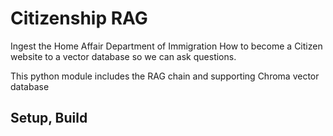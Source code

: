 # Citizenship RAG
Ingest the Home Affair Department of Immigration How to become a Citizen website to a vector database so we can ask questions.

This python module includes the RAG chain and supporting Chroma vector database

## Setup, Build
